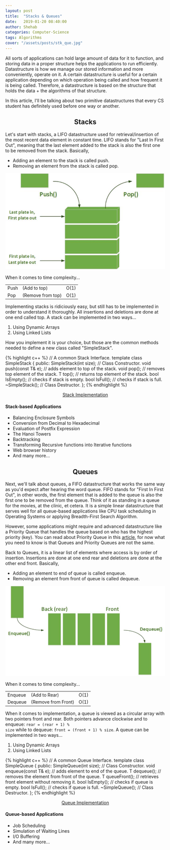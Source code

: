 ```yaml
---
layout: post
title:  "Stacks & Queues"
date:   2019-01-20 08:40:00
author: Shehab
categories: Computer-Science
tags: Algorithms
cover: "/assets/posts/stk_que.jpg"
---
```


All sorts of applications can hold large amount of data for it to function, and storing data in a proper structure helps the applications to run efficiently. Datastructure is how we manage our stored information and more conveniently, operate on it.
A certain datastructure is useful for a certain application depending on which operation being called and how frequent it is being called. Therefore, a datastructure is based on the structure that holds the data + the algorithms of that structure.

In this article, I'll be talking about two primitive datastructures that every CS student has definitely used before one way or another.

<h2 align="center">Stacks</h2>

Let's start with stacks, a LIFO datastructure used for retrieval/insertion of the most recent data element in constant time. LIFO stands for "Last In First Out", meaning that the last element added to the stack is also the first one to be removed from the stack. Basically,

<ul>
	<li>Adding an element to the stack is called push.</li>
	<li>Removing an element from the stack is called pop.</li>
</ul>

<img src="/assets/posts/stack.jpg">

When it comes to time complexity...
<table cellpadding="0" cellspacing="0">
	<tr>
		<td>Push</td><td>(Add to top)</td><td>O(1)</td>
	</tr>
	<tr>
		<td>Pop</td><td>(Remove from top)</td><td>O(1)</td>
	</tr>
</table>

Implementing stacks is ridiciously easy, but still has to be implemented in order to understand it thoroughly. All insertions and deletions are done at one end called top. A stack can be implemented in two ways...
<ol>
	<li>Using Dynamic Arrays</li>
	<li>Using Linked Lists</li>
</ol>
How you implement it is your choice, but those are the common methods needed to define a new class called "SimpleStack".

{% highlight c++ %}
// A common Stack Interface.
template<typename T>
class SimpleStack {
public:
	SimpleStack(int size);		// Class Constructor.
	void push(const T& e);		// adds element to top of the stack.
	void pop();			// removes top element of the stack.
	T top();			// returns top element of the stack.
	bool IsEmpty();			// checks if stack is empty.
	bool IsFull();			// checks if stack is full.
	~SimpleStack();			// Class Destructor.
};
{% endhighlight %}


<p align="center"><a href="https://github.com/ShehabMMohamed/Datastructures-And-Algorithms/blob/master/Data%20Structures/Stacks%20and%20Queues/Stacks.h" target="_blank"> Stack Implementation </a></p>

<h4>Stack-based Applications</h4>
<ul>
	<li>Balancing Enclosure Symbols</li>
	<li>Conversion from Decimal to Hexadecimal</li>
	<li>Evaluation of Postfix Expression</li>
	<li>The Hanoi Towers</li>
	<li>Backtracking</li>
	<li>Transforming Recursive functions into Iterative functions</li>
	<li>Web browser history</li>
	<li>And many more...</li>
</ul>

<h2 align="center">Queues</h2>

Next, we'll talk about queues, a FIFO datastructure that works the same way as you'd expect after hearing the word queue. FIFO stands for "First In First Out", in other words, the first element that is added to the queue is also the first one to be removed from the queue. Think of it as standing in a queue for the movies, at the clinic, et cetera. It is a simple linear datastructure that serves well for all queue-based applications like CPU task scheduling in Operating Systems or applying Breadth-First Search Algorithm. 

However, some applications might require and advanced datastructure like a Priority Queue that handles the queue based on who has the highest priority (key). You can read about Priority Queue in this <a href="" target="_blank">article</a>, for now what you need to know is that Queues and Priority Queues are not the same. 

Back to Queues, it is a linear list of elements where access is by order of insertion. Insertions are done at one end <emp>rear</emp> and deletions are done at the other end <emp>front</emp>. Basically,
<ul>
	<li>Adding an element to end of queue is called enqueue.</li>
	<li>Removing an element from front of queue is called dequeue.</li>
</ul>

<img src="/assets/posts/queue.jpg">

When it comes to time complexity...
<table cellpadding="0" cellspacing="0">
	<tr>
		<td>Enqueue</td><td>(Add to Rear)</td><td>O(1)</td>
	</tr>
	<tr>
		<td>Dequeue</td><td>(Remove from Front)</td><td>O(1)</td>
	</tr>
</table>

When it comes to implementation, a queue is viewed as a circular array with two pointers <emp>front</emp> and <emp>rear</emp>. Both pointers advance clockwise and to enqueue: <code>rear = (rear + 1) % size</code> while to dequeue: <code>front = (front + 1) % size</code>. A queue can be implemented in two ways...
<ol>
	<li>Using Dynamic Arrays</li>
	<li>Using Linked Lists</li>
</ol>

{% highlight c++ %}
// A common Queue Interface.
template<typename T>
class SimpleQueue {
public:
	SimpleQueue(int size);		// Class Constructor.
	void enqueue(const T& e);	// adds element to end of the queue.
	T dequeue();			// removes the element from front of the queue.
	T queueFront();			// retrieves front element without removing it.
	bool IsEmpty();			// checks if queue is empty.
	bool IsFull();			// checks if queue is full.
	~SimpleQueue();			// Class Destructor.
};
{% endhighlight %}


<p align="center"><a href="https://github.com/ShehabMMohamed/Datastructures-And-Algorithms/blob/master/Data%20Structures/Stacks%20and%20Queues/Queues.h" target="_blank"> Queue Implementation </a></p>

<h4>Queue-based Applications</h4>
<ul>
	<li>Job Scheduling</li>
	<li>Simulation of Waiting Lines</li>
	<li>I/O Buffering</li>
	<li>And many more...</li>
</ul>
